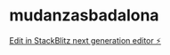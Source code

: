 # mudanzasbadalona

[Edit in StackBlitz next generation editor ⚡️](https://stackblitz.com/~/github.com/localseo365/mudanzasbadalona)